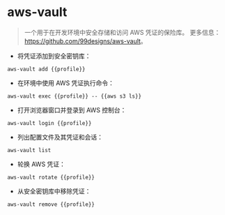 # aws-vault

> 一个用于在开发环境中安全存储和访问 AWS 凭证的保险库。
> 更多信息：<https://github.com/99designs/aws-vault>。

- 将凭证添加到安全密钥库：

`aws-vault add {{profile}}`

- 在环境中使用 AWS 凭证执行命令：

`aws-vault exec {{profile}} -- {{aws s3 ls}}`

- 打开浏览器窗口并登录到 AWS 控制台：

`aws-vault login {{profile}}`

- 列出配置文件及其凭证和会话：

`aws-vault list`

- 轮换 AWS 凭证：

`aws-vault rotate {{profile}}`

- 从安全密钥库中移除凭证：

`aws-vault remove {{profile}}`